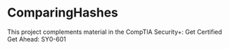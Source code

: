 # ComparingHashes
This project complements material in the CompTIA Security+: Get Certified Get Ahead: SY0-601 
